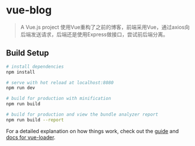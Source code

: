 # vue-blog

> A Vue.js project
使用Vue重构了之前的博客，前端采用Vue，通过axios向后端发送请求，后端还是使用Express做接口，尝试前后端分离。

## Build Setup

``` bash
# install dependencies
npm install

# serve with hot reload at localhost:8080
npm run dev

# build for production with minification
npm run build

# build for production and view the bundle analyzer report
npm run build --report
```

For a detailed explanation on how things work, check out the [guide](http://vuejs-templates.github.io/webpack/) and [docs for vue-loader](http://vuejs.github.io/vue-loader).
